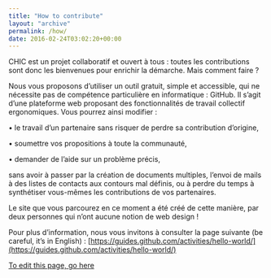 ```yaml
---
title: "How to contribute"
layout: "archive"
permalink: /how/
date: 2016-02-24T03:02:20+00:00
---
```


CHIC est un projet collaboratif et ouvert à tous : toutes les contributions sont donc les bienvenues pour enrichir la démarche.  Mais comment faire ? 

Nous vous proposons d’utiliser un outil gratuit, simple et accessible, qui ne nécessite pas de compétence particulière en informatique : GitHub. 
Il s’agit d’une plateforme web proposant des fonctionnalités de travail collectif ergonomiques. Vous pourrez ainsi modifier :

•	le travail d’un partenaire sans risquer de perdre sa contribution d’origine,

•	soumettre vos propositions à toute la communauté,

•	demander de l’aide sur un problème précis,

sans avoir à passer par la création de documents multiples, l’envoi de mails à des listes de contacts aux contours mal définis, ou à perdre du temps à synthétiser vous-mêmes les contributions de vos partenaires.

Le site que vous parcourez en ce moment a été créé de cette manière, par deux personnes qui n’ont aucune notion de web design !

Pour plus d’information, nous vous invitons à consulter la page suivante (be careful, it’s in English) :
[https://guides.github.com/activities/hello-world/](https://guides.github.com/activities/hello-world/)

[To edit this page, go here](https://github.com/chic-europecreative/chic-europecreative.github.io/blob/master/_pages/How-to-contribute.md)

